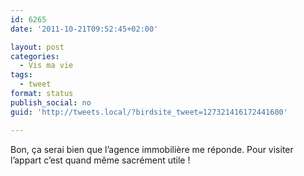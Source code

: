 ```yaml
---
id: 6265
date: '2011-10-21T09:52:45+02:00'

layout: post
categories:
  - Vis ma vie
tags:
  - tweet
format: status
publish_social: no
guid: 'http://tweets.local/?birdsite_tweet=127321416172441600'

---
```


Bon, ça serai bien que l’agence immobilière me réponde. Pour visiter l’appart c’est quand même sacrément utile !